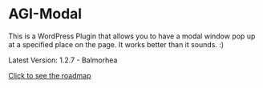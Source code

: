 # AGI-Modal
This is a WordPress Plugin that allows you to have a modal window pop up at a specified place on the page.  It works better than it sounds.  :)

Latest Version:
1.2.7 - Balmorhea

[Click to see the roadmap](https://github.com/chris-agims/AGI-Modal/blob/master/roadmap.md)
